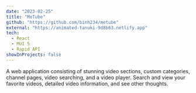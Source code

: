 ```yaml
---
date: "2023-02-25"
title: "MeTube"
github: "https://github.com/binh234/metube"
external: "https://animated-tanuki-9d8b63.netlify.app"
tech:
  - React
  - MUI 5
  - Rapid API
showInProjects: false
---
```


A web application consisting of stunning video sections, custom categories, channel pages, video searching, and a video player. Search and view your favorite videos, detailed video information, and see other thoughts.
